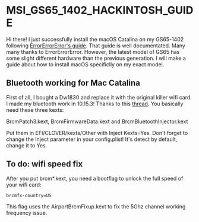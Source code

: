 # MSI_GS65_1402_HACKINTOSH_GUIDE
Hi there! I just successfully install the macOS Catalina on my GS65-1402 following [ErrorErrorError's guide](https://github.com/ErrorErrorError/msi-gs65-gs75-hackintosh). That guide is well documentated. Many many thanks to ErrorErrorError. However, the latest model of GS65 has some slight different hardware than the previous generation. I will make a guide about how to install macOS specificlly on my exact model.


## Bluetooth working for Mac Catalina
First of all, I bought a Dw1830 and replace it with the original killer wifi card. I made my bluetooth work in 10.15.3! Thanks to this [thread](https://www.tonymacx86.com/threads/dw1560-bluetooth-on-catalina-10-15-1.286412/page-3). You basically need these three kexts:


BrcmPatch3.kext, BrcmFirmwareData.kext and BrcmBluetoothInjector.kext


Put them in EFI/CLOVER/kexts/Other with Inject Kexts=Yes.
Don't forget to change the Inject parameter in your config.plist! It's detect by default, change it to Yes.


## To do: wifi speed fix
After you put brcm*.kext, you need a bootflag to unlock the full speed of your wifi card:
```
brcmfx-country=US
```
This flag uses the AirportBrcmFixup.kext to fix the 5Ghz channel working frequency issue.
